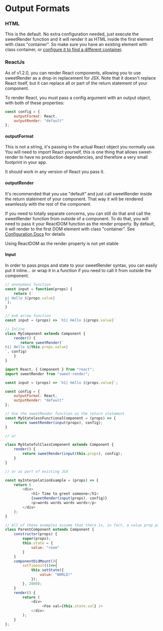 # Output Formats

### HTML
This is the default. No extra configuration needed, just execute the sweetRender function and it will render it as HTML inside the first element with class "container". So make sure you have an existing element with class container, or [configure it to find a different container](Config.md/#container).

### ReactJs

As of v1.2.0, you can render React components, allowing you to use sweetRender as a drop-in replacement for JSX. Note that it doesn't replace React itself, but it can replace all or part of the return statement of your component.

To render React, you must pass a config argument with an output object, with both of these properties:

```javascript
const config = {
    outputFormat: React,
    outputRender: "default"    
};
```
#### outputFormat

This is not a string, it's passing in the actual React object you normally use. 
You will need to import React yourself, this is one thing that allows sweet-render to have no production dependencies, and therefore a very small footprint in your app.

It should work in any version of React you pass it.

#### outputRender

It's recommended that you use "default" and just call sweetRender inside the return statement of your component. 
That way it will be rendered seamlessly with the rest of the component.

If you need to totally separate concerns, you can still do that and call the sweetRender function from outside of a component.
To do that, you will need to pass it your ReactDOM function as the render property. 
By default, it will render to the first DOM element with class "container". See [Configuration Docs](Config.md/#container) for details

Using ReactDOM as the render property is not yet stable

#### Input

In order to pass props and state to your sweetRender syntax, you can easily put it inline... or wrap it in a function if you need to call it from outside the component.
 
```javascript
// anonymous function
const input = function(props) {
    return (`
p| Hello ${props.value}
`);
}

// es6 arrow function
const input = (props) => `h1| Hello ${props.value}`

// Inline
class MyComponent extends Component {
    render() {
       return sweetRender(`
h1| Hello ${this.props.value}
`, config) 
    }
}
```

```javascript
import React, { Component } from "react";
import sweetRender from "sweet-render";

const input = (props) => `h1| Hello ${props.value}`;

const config = {
    outputFormat: React,
    outputRender: "default"
};

// Use the sweetRender function as the return statement
const MyStatelessFunctionalComponent = (props) => {
    return sweetRender(input(props), config);
}

// or

class MyStatefulClassComponent extends Component {
    render() {
        return sweetRender(input(this.props), config);
    }
}

// or as part of existing JSX

const myInterpolationExample = (props) => {
    return (
        <div>
            <h1> Time to greet someone</h1>
            {sweetRender(input(props), config)}
            <p>words words words words</p>
        </div>
    );
}

// All of these examples assume that there is, in fact, a value prop passed from a parent, like usual.
class ParentComponent extends Component {
    constructor(props) {
        super(props);
        this.state = {
            value: "room"
        }
    }
    componentDidMount(){
        setTimeout(()=>{
            this.setState({
                value: "WORLD!"
            });
        }, 2000);
    }
    render() {
        return (
            <div>
                 <Foo val={this.state.val} />
            </div>
        );
    }
};

```